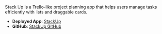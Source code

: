 Stack Up is a Trello-like project planning app that helps users manage tasks efficiently with lists and draggable cards.

- **Deployed App**: [StackUp](https://mystackup.netlify.app)
- **GitHub**: [StackUp GitHub](https://github.com/Sage-Nwanne/StackUp-frontend)
